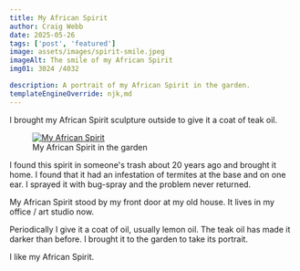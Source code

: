 ```yaml
---
title: My African Spirit
author: Craig Webb
date: 2025-05-26
tags: ['post', 'featured']
image: assets/images/spirit-smile.jpeg
imageAlt: The smile of my African Spirit
img01: 3024 /4032

description: A portrait of my African Spirit in the garden.
templateEngineOverride: njk,md
---
```


I brought my African Spirit sculpture outside to give it a coat of teak oil.

<figure class="fig-card left huge">
<a href="{{root}}assets/images/african-spirit.jpeg" title="My African Spirit"><image src="{{root}}assets/images/african-spirit.jpeg"  style="aspect-ratio: {{img02}};" alt="My African Spirit"></a>
<figcaption>My African Spirit in the garden</figcaptions>
</figure>

I found this spirit in someone's trash about 20 years ago and brought it home. I found that it had an infestation of termites at the base and on one ear. I sprayed it with bug-spray and the problem never returned.

My African Spirit stood by my front door at my old house. It lives in my office / art studio now.

Periodically I give it a coat of oil, usually lemon oil. The teak oil has made it darker than before. I brought it to the garden to take its portrait.

I like my African Spirit.
